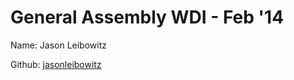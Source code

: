 General Assembly WDI - Feb '14
==============================
Name: Jason Leibowitz

Github: [jasonleibowitz](https://github.com/jasonleibowitz/people_app)
